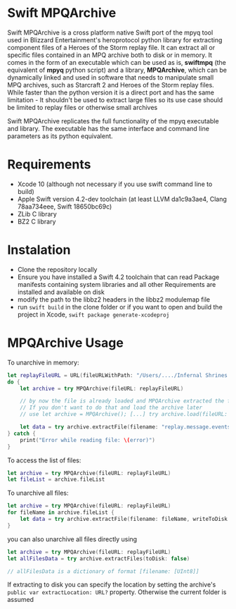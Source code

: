 # Swift MPQArchive

Swift MPQArchive is a cross platform native Swift port of the mpyq tool used in Blizzard Entertainment's
heroprotocol python library for extracting component files of a Heroes of the Storm
replay file. It can extract all or specific files contained in an MPQ archive both to disk or in memory. It comes in the form of an executable which can be used as is,
**swiftmpq** (the equivalent of **mpyq** python script) and a library, **MPQArchive**, which can be dynamically linked and used in software that needs to manipulate small MPQ archives, such as Starcraft 2 and Heroes of the Storm replay files. While faster than the python version it is a direct port and has
the same limitation - It shouldn't be used to extract large files so its use case should be limited to replay
files or otherwise small archives

Swift MPQArchive replicates the full functionality of the mpyq executable and library. The executable has the same interface and command line parameters as its python equivalent.

# Requirements

* Xcode 10 (although not necessary if you use swift command line to build)
* Apple Swift version 4.2-dev toolchain (at least LLVM da1c9a3ae4, Clang 78aa734eee, Swift 18650bc69c)
* ZLib C library
* BZ2 C library

# Instalation

* Clone the repository locally
* Ensure you have installed a Swift 4.2 toolchain that can read Package manifests containing system libraries and all other Requirements are installed and available on disk
* modify the path to the libbz2 headers in the libbz2 modulemap file
* run `swift build` in the clone folder or if you want to open and build the project in Xcode, `swift package generate-xcodeproj`

# MPQArchive Usage

To unarchive in memory:

```swift
let replayFileURL = URL(fileURLWithPath: "/Users/..../Infernal Shrines (60).StormReplay")
do {
    let archive = try MPQArchive(fileURL: replayFileURL)

    // by now the file is already loaded and MPQArchive extracted the file list.
    // If you don't want to do that and load the archive later
    // use let archive = MPQArchive(); [...] try archive.load(fileURL: replayFileURL)

    let data = try archive.extractFile(filename: "replay.message.events", writeToDisk: false)
} catch {
    print("Error while reading file: \(error)")
}
```

To access the list of files:

```swift
let archive = try MPQArchive(fileURL: replayFileURL)
let fileList = archive.fileList
```

To unarchive all files:

```swift
let archive = try MPQArchive(fileURL: replayFileURL)
for fileName in archive.fileList {
    let data = try archive.extractFile(filename: fileName, writeToDisk: false)
}

```

you can also unarchive all files directly using

```Swift
let archive = try MPQArchive(fileURL: replayFileURL)
let allFilesData = try archive.extractFiles(toDisk: false)

// allFilesData is a dictionary of format [filename: [UInt8]]

```

If extracting to disk you can specify the location by setting the archive's `public var extractLocation: URL?` property. Otherwise the current folder is assumed
